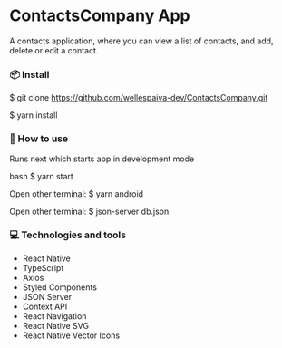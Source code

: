 # ContactsCompany App

A contacts application, where you can view a list of contacts, and add, delete or edit a contact.

### 📦 Install


$ git clone https://github.com/wellespaiva-dev/ContactsCompany.git

$ yarn install


### 🔨 How to use

Runs next which starts app in development mode

bash
$ yarn start

Open other terminal: 
$ yarn android

Open other terminal: 
$ json-server db.json



### :computer: Technologies and tools

- React Native
- TypeScript
- Axios
- Styled Components
- JSON Server
- Context API
- React Navigation
- React Native SVG
- React Native Vector Icons
